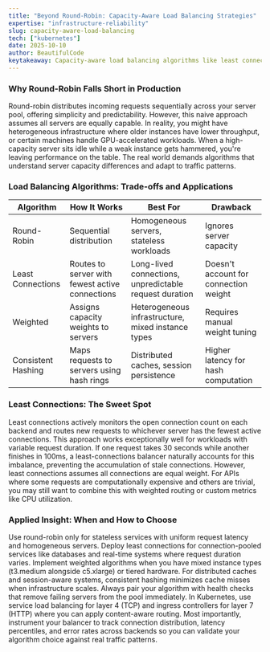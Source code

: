 ```yaml
---
title: "Beyond Round-Robin: Capacity-Aware Load Balancing Strategies"
expertise: "infrastructure-reliability"
slug: capacity-aware-load-balancing
tech: ["kubernetes"]
date: 2025-10-10
author: BeautifulCode
keytakeaway: Capacity-aware load balancing algorithms like least connections and weighted routing significantly outperform naive round-robin distribution in production environments with heterogeneous infrastructure or variable request patterns.
---
```


### Why Round-Robin Falls Short in Production

Round-robin distributes incoming requests sequentially across your server pool, offering simplicity and predictability. However, this naive approach assumes all servers are equally capable. In reality, you might have heterogeneous infrastructure where older instances have lower throughput, or certain machines handle GPU-accelerated workloads. When a high-capacity server sits idle while a weak instance gets hammered, you're leaving performance on the table. The real world demands algorithms that understand server capacity differences and adapt to traffic patterns.

### Load Balancing Algorithms: Trade-offs and Applications

| Algorithm | How It Works | Best For | Drawback |
|-----------|-------------|---------|---------|
| Round-Robin | Sequential distribution | Homogeneous servers, stateless workloads | Ignores server capacity |
| Least Connections | Routes to server with fewest active connections | Long-lived connections, unpredictable request duration | Doesn't account for connection weight |
| Weighted | Assigns capacity weights to servers | Heterogeneous infrastructure, mixed instance types | Requires manual weight tuning |
| Consistent Hashing | Maps requests to servers using hash rings | Distributed caches, session persistence | Higher latency for hash computation |

### Least Connections: The Sweet Spot

Least connections actively monitors the open connection count on each backend and routes new requests to whichever server has the fewest active connections. This approach works exceptionally well for workloads with variable request duration. If one request takes 30 seconds while another finishes in 100ms, a least-connections balancer naturally accounts for this imbalance, preventing the accumulation of stale connections. However, least connections assumes all connections are equal weight. For APIs where some requests are computationally expensive and others are trivial, you may still want to combine this with weighted routing or custom metrics like CPU utilization.

### Applied Insight: When and How to Choose

Use round-robin only for stateless services with uniform request latency and homogeneous servers. Deploy least connections for connection-pooled services like databases and real-time systems where request duration varies. Implement weighted algorithms when you have mixed instance types (t3.medium alongside c5.xlarge) or tiered hardware. For distributed caches and session-aware systems, consistent hashing minimizes cache misses when infrastructure scales. Always pair your algorithm with health checks that remove failing servers from the pool immediately. In Kubernetes, use service load balancing for layer 4 (TCP) and ingress controllers for layer 7 (HTTP) where you can apply content-aware routing. Most importantly, instrument your balancer to track connection distribution, latency percentiles, and error rates across backends so you can validate your algorithm choice against real traffic patterns.
